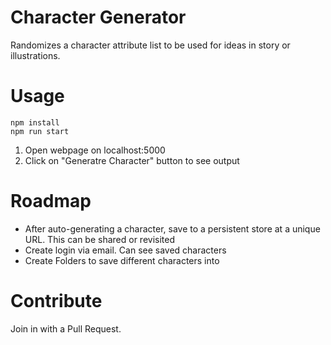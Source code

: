 # Character Generator

Randomizes a character attribute list to be used for ideas in story or illustrations.

# Usage

```
npm install
npm run start
```

1. Open webpage on localhost:5000
2. Click on "Generatre Character" button to see output

# Roadmap

* After auto-generating a character, save to a persistent store at a unique URL. This can be shared or revisited
* Create login via email. Can see saved characters
* Create Folders to save different characters into

# Contribute

Join in with a Pull Request.

